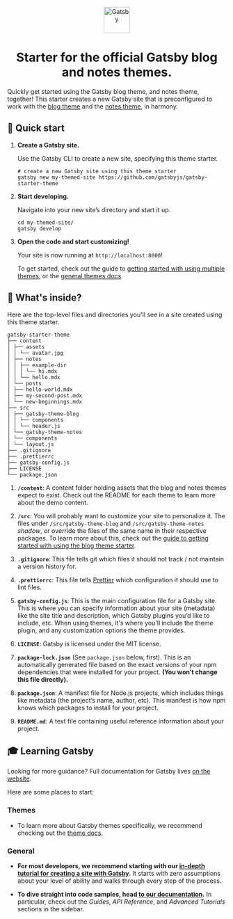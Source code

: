 <p align="center">
  <a href="https://www.gatsbyjs.org">
    <img alt="Gatsby" src="https://www.gatsbyjs.org/monogram.svg" width="60" />
  </a>
</p>
<h1 align="center">
  Starter for the official Gatsby blog and notes themes.
</h1>

Quickly get started using the Gatsby blog theme, and notes theme, together! This starter creates a new Gatsby site that is preconfigured to work with the [blog theme](https://www.npmjs.com/package/gatsby-theme-blog) and the [notes theme](https://www.npmjs.com/package/gatsby-theme-notes), in harmony.

## 🚀 Quick start

1.  **Create a Gatsby site.**

    Use the Gatsby CLI to create a new site, specifying this theme starter.

    ```shell
    # create a new Gatsby site using this theme starter
    gatsby new my-themed-site https://github.com/gatsbyjs/gatsby-starter-theme
    ```

2.  **Start developing.**

    Navigate into your new site’s directory and start it up.

    ```shell
    cd my-themed-site/
    gatsby develop
    ```

3.  **Open the code and start customizing!**

    Your site is now running at `http://localhost:8000`!

    To get started, check out the guide to [getting started with using multiple themes](https://gatsbyjs.org/docs/themes/using-a-gatsby-theme), or the [general themes docs](https://gatsbyjs.org/docs/themes).

## 🧐 What's inside?

Here are the top-level files and directories you'll see in a site created using this theme starter.

```
gatsby-starter-theme
├── content
│ ├── assets
│ │ └── avatar.jpg
│ ├── notes
│ │ ├── example-dir
│ │ │ └── hi.mdx
│ │ └── hello.mdx
│ └── posts
│ ├── hello-world.mdx
│ ├── my-second-post.mdx
│ └── new-beginnings.mdx
├── src
│ ├── gatsby-theme-blog
│ │ └── components
│ │ └── header.js
│ └── gatsby-theme-notes
│ └── components
│ └── layout.js
├── .gitignore
├── .prettierrc
├── gatsby-config.js
├── LICENSE
└── package.json
```

1.  **`/content`**: A content folder holding assets that the blog and notes themes expect to exist. Check out the README for each theme to learn more about the demo content.

2.  **`/src`**: You will probably want to customize your site to personalize it. The files under `/src/gatsby-theme-blog` and `/src/gatsby-theme-notes` _shadow_, or override the files of the same name in their respective packages. To learn more about this, check out the [guide to getting started with using the blog theme starter](https://gatsbyjs.org/docs/themes/using-a-gatsby-theme).

3.  **`.gitignore`**: This file tells git which files it should not track / not maintain a version history for.

4.  **`.prettierrc`**: This file tells [Prettier](https://prettier.io) which configuration it should use to lint files.

5.  **`gatsby-config.js`**: This is the main configuration file for a Gatsby site. This is where you can specify information about your site (metadata) like the site title and description, which Gatsby plugins you’d like to include, etc. When using themes, it's where you'll include the theme plugin, and any customization options the theme provides.

6.  **`LICENSE`**: Gatsby is licensed under the MIT license.

7.  **`package-lock.json`** (See `package.json` below, first). This is an automatically generated file based on the exact versions of your npm dependencies that were installed for your project. **(You won’t change this file directly).**

8.  **`package.json`**: A manifest file for Node.js projects, which includes things like metadata (the project’s name, author, etc). This manifest is how npm knows which packages to install for your project.

9.  **`README.md`**: A text file containing useful reference information about your project.

## 🎓 Learning Gatsby

Looking for more guidance? Full documentation for Gatsby lives [on the website](https://www.gatsbyjs.org).

Here are some places to start:

### Themes

- To learn more about Gatsby themes specifically, we recommend checking out the [theme docs](https://www.gatsbyjs.org/docs/themes).

### General

- **For most developers, we recommend starting with our [in-depth tutorial for creating a site with Gatsby](https://www.gatsbyjs.org/tutorial).** It starts with zero assumptions about your level of ability and walks through every step of the process.

- **To dive straight into code samples, head [to our documentation](https://www.gatsbyjs.org/docs).** In particular, check out the _Guides_, _API Reference_, and _Advanced Tutorials_ sections in the sidebar.
